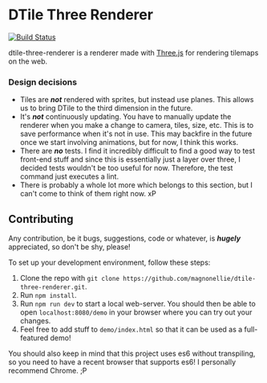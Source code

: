 # DTile Three Renderer
[![Build Status](https://travis-ci.org/magnonellie/dtile-three-renderer.svg?branch=master)](https://travis-ci.org/magnonellie/dtile-three-renderer)

dtile-three-renderer is a renderer made with [Three.js](https://threejs.org/)
for rendering tilemaps on the web.

### Design decisions
- Tiles are ***not*** rendered with sprites, but instead use planes. This allows us to bring DTile to the third dimension in the future.
- It's ***not*** continuously updating. You have to manually update the renderer when you make a change to camera, tiles, size, etc. This is to save performance when it's not in use. This may backfire in the future once we start involving animations, but for now, I think this works.
- There are ***no*** tests. I find it incredibly difficult to find a good way to test front-end stuff and since this is essentially just a layer over three, I decided tests wouldn't be too useful for now. Therefore, the test command just executes a lint.
- There is probably a whole lot more which belongs to this section, but I can't come to think of them right now. xP

## Contributing
Any contribution, be it bugs, suggestions, code or whatever, is ***hugely*** appreciated, so don't be shy, please!

To set up your development environment, follow these steps:

1. Clone the repo with `git clone https://github.com/magnonellie/dtile-three-renderer.git`.
2. Run `npm install`.
3. Run `npm run dev` to start a local web-server. You should then be able to open `localhost:8080/demo` in your browser where you can try out your changes.
4. Feel free to add stuff to `demo/index.html` so that it can be used as a full-featured demo!

You should also keep in mind that this project uses es6 without transpiling, so you need to have a recent browser that supports es6! I personally recommend Chrome. ;P
